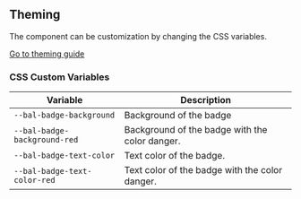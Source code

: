 ## Theming

The component can be customization by changing the CSS variables.

<a class="button is-primary" href="../?path=/docs/development-theming--page">Go to theming guide</a>

<!-- START: human documentation -->



<!-- END: human documentation -->

### CSS Custom Variables​

| Variable                     | Description                                    |
| ---------------------------- | ---------------------------------------------- |
| `--bal-badge-background`     | Background of the badge                        |
| `--bal-badge-background-red` | Background of the badge with the color danger. |
| `--bal-badge-text-color`     | Text color of the badge.                       |
| `--bal-badge-text-color-red` | Text color of the badge with the color danger. |
